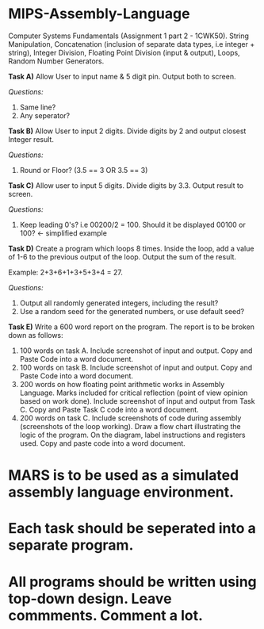# MIPS-Assembly-Language
Computer Systems Fundamentals (Assignment 1 part 2 - 1CWK50). String Manipulation, Concatenation (inclusion of separate data types, i.e integer + string), Integer Division, Floating Point Division (input &amp; output), Loops, Random Number Generators.


<b>Task A)</b>
Allow User to input name & 5 digit pin. Output both to screen.

<i>Questions:</i>
1. Same line?
2. Any seperator?

<b>Task B)</b>
Allow User to input 2 digits. Divide digits by 2 and output closest Integer result.

<i>Questions:</i>
1. Round or Floor? (3.5 == 3 OR 3.5 == 3)

<b>Task C)</b>
Allow user to input 5 digits. Divide digits by 3.3. Output result to screen.

<i>Questions:</i>
1. Keep leading 0's? i.e 00200/2 = 100. Should it be displayed 00100 or 100? <- simplified example

<b>Task D)</b>
Create a program which loops 8 times. Inside the loop, add a value of 1-6 to the previous output of the loop. Output the sum of the result.

Example: 2+3+6+1+3+5+3+4 = 27.

<i>Questions:</i>
1. Output all randomly generated integers, including the result?
2. Use a random seed for the generated numbers, or use default seed?

<b>Task E)</b>
Write a 600 word report on the program. The report is to be broken down as follows:

1. 100 words on task A. Include screenshot of input and output. Copy and Paste Code into a word document.
2. 100 words on task B. Include screenshot of input and output. Copy and Paste Code into a word document.
3. 200 words on how floating point arithmetic works in Assembly Language. Marks included for critical reflection (point of view opinion based on work done). Include screenshot of input and output from Task C. Copy and Paste Task C code into a word document.
4. 200 words on task C. Include screenshots of code during assembly (screenshots of the loop working). Draw a flow chart illustrating the logic of the program. On the diagram, label instructions and registers used. Copy and paste code into a word document.


# MARS is to be used as a simulated assembly language environment.
# Each task should be seperated into a separate program.
# All programs should be written using top-down design. Leave commments. Comment a lot.
